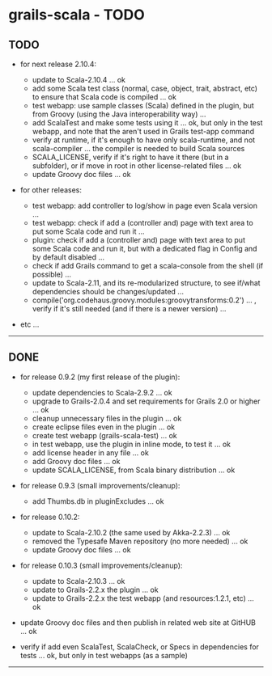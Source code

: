 grails-scala - TODO
===================

TODO
----

- for next release 2.10.4:
	- update to Scala-2.10.4 ... ok
    - add some Scala test class (normal, case, object, trait, abstract, etc) to ensure that Scala code is compiled ... ok
	- test webapp: use sample classes (Scala) defined in the plugin, but from Groovy (using the Java interoperability way) ...
	- add ScalaTest and make some tests using it ... ok, but only in the test webapp, and note that the aren't used in Grails test-app command
    - verify at runtime, if it's enough to have only scala-runtime, and not scala-compiler ... the compiler is needed to build Scala sources
    - SCALA_LICENSE, verify if it's right to have it there (but in a subfolder), or if move in root in other license-related files ... ok
	- update Groovy doc files ... ok


- for other releases:
	- test webapp: add controller to log/show in page even Scala version ...
	- test webapp: check if add a (controller and) page with text area to put some Scala code and run it ...
	- plugin: check if add a (controller and) page with text area to put some Scala code and run it, but with a dedicated flag in Config and by default disabled ...
	- check if add Grails command to get a scala-console from the shell (if possible) ...
	- update to Scala-2.11, and its re-modularized structure, to see if/what dependencies should be changes/updated ...
    - compile('org.codehaus.groovy.modules:groovytransforms:0.2') ... , verify if it's still needed (and if there is a newer version) ...


- etc ...

---------------


DONE
----

- for release 0.9.2 (my first release of the plugin):
    + update dependencies to Scala-2.9.2 ... ok
    + upgrade to Grails-2.0.4 and set requirements for Grails 2.0 or higher ... ok
    + cleanup unnecessary files in the plugin ... ok
    + create eclipse files even in the plugin ... ok
    + create test webapp (grails-scala-test) ... ok
    + in test webapp, use the plugin in inline mode, to test it ... ok
    + add license header in any file ... ok
    + add Groovy doc files ... ok
    + update SCALA_LICENSE, from Scala binary distribution ... ok

- for release 0.9.3 (small improvements/cleanup):
    + add Thumbs.db in pluginExcludes ... ok

- for release 0.10.2:
	- update to Scala-2.10.2 (the same used by Akka-2.2.3) ... ok
	- removed the Typesafe Maven repository (no more needed) ... ok
	- update Groovy doc files ... ok

- for release 0.10.3 (small improvements/cleanup):
	- update to Scala-2.10.3 ... ok
	- update to Grails-2.2.x the plugin ... ok
	- update to Grails-2.2.x the test webapp (and resources:1.2.1, etc) ... ok

- update Groovy doc files and then publish in related web site at GitHUB ... ok
- verify if add even ScalaTest, ScalaCheck, or Specs in dependencies for tests ... ok, but only in test webapps (as a sample)


---------------
